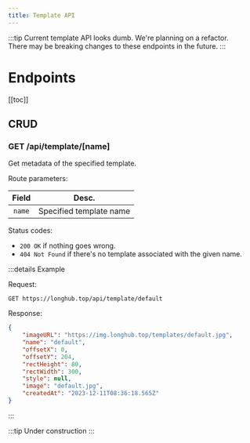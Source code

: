 ```yaml
---
title: Template API
---
```


:::tip
Current template API looks dumb. We're planning on a refactor.  
There may be breaking changes to these endpoints in the future.
:::

# Endpoints

[[toc]]

## CRUD

### GET /api/template/\[name\]

Get metadata of the specified template.  

Route parameters: 

| Field  |          Desc.          |
| :----: | :---------------------: |
| `name` | Specified template name |

Status codes:
- `200 OK` if nothing goes wrong.
- `404 Not Found` if there's no template associated with the given name.

:::details Example

Request:  

```http
GET https://longhub.top/api/template/default
```

Response:  

```json
{
    "imageURL": "https://img.longhub.top/templates/default.jpg",
    "name": "default",
    "offsetX": 0,
    "offsetY": 204,
    "rectHeight": 80,
    "rectWidth": 300,
    "style": null,
    "image": "default.jpg",
    "createdAt": "2023-12-11T08:36:18.565Z"
}
```
:::

:::tip
Under construction
:::